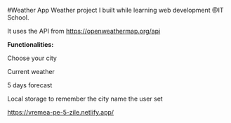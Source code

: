 #Weather App
Weather project I built while learning web development @IT School.

It uses the API from https://openweathermap.org/api

**Functionalities:**


<p align="left">Choose your city </p>

<p align="left">Current weather</p>

<p align="left">5 days forecast</p>

<p align="left">Local storage to remember the city name the user set</p>


https://vremea-pe-5-zile.netlify.app/
